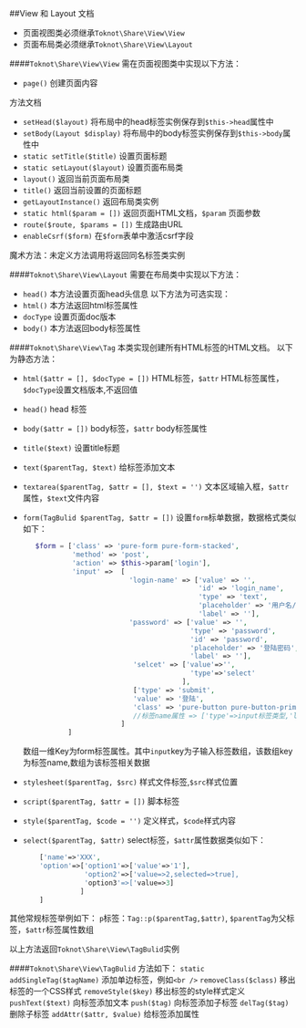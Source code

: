 ##View 和 Layout 文档
* 页面视图类必须继承`Toknot\Share\View\View`
* 页面布局类必须继承`Toknot\Share\View\Layout`

####`Toknot\Share\View\View`
需在页面视图类中实现以下方法：
* `page()` 创建页面内容

方法文档
* `setHead($layout)` 将布局中的head标签实例保存到`$this->head`属性中
* `setBody(Layout $display)` 将布局中的body标签实例保存到`$this->body`属性中
* `static setTitle($title)`  设置页面标题
* `static setLayout($layout)` 设置页面布局类
* `layout()` 返回当前页面布局类
* `title()` 返回当前设置的页面标题
* `getLayoutInstance()` 返回布局类实例
* `static html($param = [])` 返回页面HTML文档，`$param` 页面参数
* `route($route, $params = [])` 生成路由URL
* `enableCsrf($form)`   在`$form`表单中激活csrf字段

魔术方法：未定义方法调用将返回同名标签类实例

####`Toknot\Share\View\Layout`
需要在布局类中实现以下方法：
* `head()` 本方法设置页面head头信息
以下方法为可选实现：
* `html()` 本方法返回html标签属性
* `docType` 设置页面doc版本
* `body()` 本方法返回body标签属性

####`Toknot\Share\View\Tag`
本类实现创建所有HTML标签的HTML文档。
以下为静态方法：
* `html($attr = [], $docType = [])` HTML标签，`$attr` HTML标签属性，`$docType`设置文档版本,不返回值
* `head()`   head 标签
* `body($attr = [])` body标签，`$attr` body标签属性
* `title($text)` 设置title标题
* `text($parentTag, $text)` 给标签添加文本
* `textarea($parentTag, $attr = [], $text = '')` 文本区域输入框，`$attr`属性，`$text`文件内容
* `form(TagBulid $parentTag, $attr = [])` 设置`form`标单数据，数据格式类似如下：
     ```php
        $form = ['class' => 'pure-form pure-form-stacked', 
                 'method' => 'post', 
                 'action' => $this->param['login'],
                 'input' =>  [
                               'login-name' => ['value' => '', 
                                                'id' => 'login_name', 
                                                'type' => 'text', 
                                                'placeholder' => '用户名/邮件/手机号', 
                                                'label' => ''],
                               'password' => ['value' => '', 
                                              'type' => 'password',
                                              'id' => 'password', 
                                              'placeholder' => '登陆密码', 
                                              'label' => ''],
                                'selcet' => ['value'=>'',
                                              'type'=>'select'
                                            ],
                                ['type' => 'submit', 
                                'value' => '登陆', 
                                'class' => 'pure-button pure-button-primary'],
                                //标签name属性 => ['type'=>input标签类型,'label'=> 使用label标签包含input ......]
                             ]
                ]
    ```
    数组一维Key为form标签属性。其中`input`key为子输入标签数组，该数组key为标签name,数组为该标签相关数据

* `stylesheet($parentTag, $src)` 样式文件标签,`$src`样式位置
* `script($parentTag, $attr = [])` 脚本标签
* `style($parentTag, $code = '')` 定义样式，`$code`样式内容
* `select($parentTag, $attr)`   select标签，`$attr`属性数据类似如下：
    ```php
        ['name'=>'XXX',
        'option'=>['option1'=>['value'=>'1'],
                   'option2'=>['value=>2,selected=>true],
                   'option3'=>['value=>3]
                  ]
        ]
    ```

其他常规标签举例如下：
`p`标签：`Tag::p($parentTag,$attr)`, `$parentTag`为父标签，`$attr`标签属性数组

以上方法返回`Toknot\Share\View\TagBulid`实例

####`Toknot\Share\View\TagBulid`
方法如下：
`static addSingleTag($tagName)` 添加单边标签，例如`<br />`
`removeClass($class)` 移出标签的一个CSS样式
`removeStyle($key)` 移出标签的style样式定义
`pushText($text)` 向标签添加文本
`push($tag)` 向标签添加子标签
`delTag($tag)`删除子标签
`addAttr($attr, $value)` 给标签添加属性



